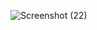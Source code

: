 
![Screenshot (22)](https://user-images.githubusercontent.com/81862443/134828078-2d7ae907-5615-473b-bf32-4ba566b2e5b2.png)
